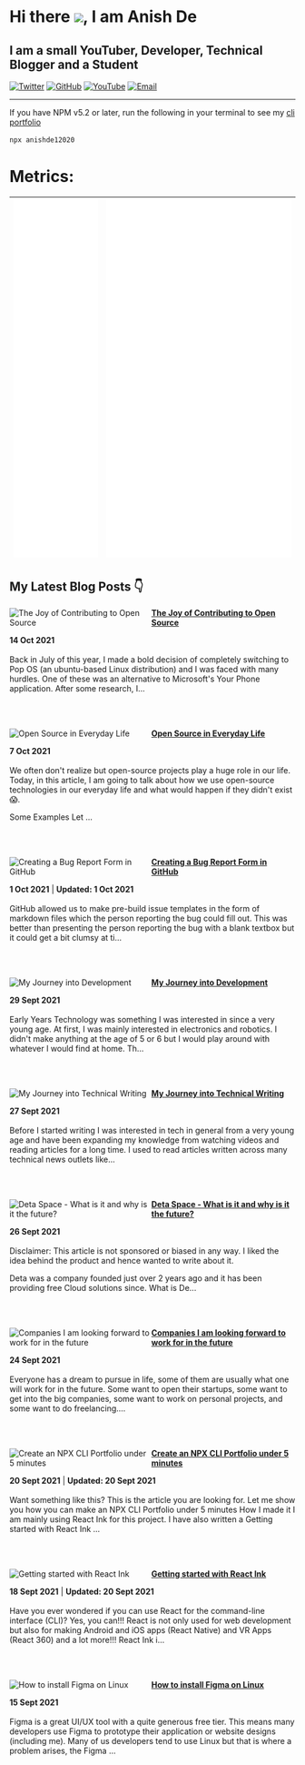 # Hi there <img src="https://raw.githubusercontent.com/MartinHeinz/MartinHeinz/master/wave.gif" width="30px">, I am Anish De

## I am a small YouTuber, Developer, Technical Blogger and a Student

[![Twitter](https://img.shields.io/badge/Twitter-1DA1F2?style=for-the-badge&logo=twitter&logoColor=white)](https://twitter.com/anishde12020)
[![GitHub](https://img.shields.io/badge/GitHub-100000?style=for-the-badge&logo=github&logoColor=white)](https://github.com/AnishDe12020)
[![YouTube](https://img.shields.io/badge/YouTube-FF0000?style=for-the-badge&logo=youtube&logoColor=white)](https://www.youtube.com/anishtechtutorials)
[![Email](https://img.shields.io/badge/Email-D14836?style=for-the-badge&logo=gmail&logoColor=white)](mailto:contact@anishde.dev)

---
If you have NPM v5.2 or later, run the following in your terminal to see my [cli portfolio](https://github.com/AnishDe12020/cli-portfolio-template)
```bash
npx anishde12020
```
<!-- ---
### My skills (Expanding as I learn more!!!):

<img src="https://github.com/devicons/devicon/blob/master/icons/javascript/javascript-original.svg" alt="JavaScript" width="50" height="50"/> <img src="https://github.com/devicons/devicon/blob/master/icons/css3/css3-original.svg" alt="Css" width="50" height="50"/> <img src="https://github.com/devicons/devicon/blob/master/icons/react/react-original.svg" alt="React" width="50" height="50"/> <img src="https://github.com/devicons/devicon/blob/master/icons/python/python-original.svg" alt="Python" width="50" height="50"/> <img src="https://github.com/devicons/devicon/blob/master/icons/github/github-original.svg" alt="GitHub" width="50" height="50"/> <img src="https://github.com/devicons/devicon/blob/master/icons/git/git-original.svg" alt="Git" width="50" height="50"/> <img src="https://github.com/devicons/devicon/blob/master/icons/linux/linux-original.svg" alt="Linux" width="50" height="50"/> <img src="https://github.com/devicons/devicon/blob/master/icons/vscode/vscode-original.svg" alt="VsCode" width="50" height="50"/>  -->

<!-- ---

![Anish's GitHub Stats](https://my-readme-stats-anishde12020.vercel.app/api?username=AnishDe12020&theme=radical&show_icons=true&count_private=true)

![Top Langs](https://my-readme-stats-anishde12020.vercel.app/api/top-langs/?username=AnishDe12020&theme=radical&langs_count=10&layout=compact)

![Anish's wakatime stats](https://my-readme-stats-anishde12020.vercel.app/api/wakatime/?username=AnishDe12020&theme=radical&layout=compact)

--- -->

# Metrics:
<!-- <div style="display:flex;flex-direction:row">
  <img src="metrics.base.svg" alt="Base Metrics" />
  <div style="display:flex;flex-direction:column;">
    <img src="metrics.achievements.svg" alt="Achievments" />
    <img src="metrics.tweets.svg" alt="Tweets" />
  </div>
</div> -->

| ![Left Metrics](metrics.left.svg)                                | ![Right Metrics](metrics.right.svg)  |
| ---------------------------------------------------------------- | ----------------------------------------- |

<!-- <div style="display:flex;">
  <img src="metrics.left.svg" alt="Left Metrics" />
  <img src="metrics.right.svg" alt="Right Metrics" />
</div> -->

<!-- ![Left Metrics](metrics.left.svg) ![Right Metrics](metrics.right.svg) -->

<!-- <img src="metrics.base.svg" alt="Base Metrics" align="left" />
<img src="metrics.achievements.svg" alt="Achievments" align="right" />
  <img src="metrics.tweets.svg" alt="Tweets" align="right" /> -->

<!-- ![Base Metrics](metrics.base.svg)
![Achievments](metrics.achievements.svg)
![Tweets](metrics.tweets.svg) -->

## My Latest Blog Posts 👇
<!-- HASHNODE_BLOG:START -->
<p align="left">
<a href="https://blog.anishde.dev//the-joy-of-contributing-to-open-source" title="The Joy of Contributing to Open Source"><img src="https://cdn.hashnode.com/res/hashnode/image/upload/v1634223048452/2ejp46rbT.png" alt="The Joy of Contributing to Open Source" width="250px" align="left" /></a>
<a href="https://blog.anishde.dev//the-joy-of-contributing-to-open-source" title="The Joy of Contributing to Open Source"><strong>The Joy of Contributing to Open Source</strong></a>
<div><strong>14 Oct 2021</strong></div>
<br/> Back in July of this year, I made a bold decision of completely switching to Pop OS (an ubuntu-based Linux distribution) and I was faced with many hurdles. One of these was an alternative to Microsoft's Your Phone application. 
After some research, I... </p> <br/> <br/>
<p align="left">
<a href="https://blog.anishde.dev//open-source-in-everyday-life" title="Open Source in Everyday Life"><img src="https://cdn.hashnode.com/res/hashnode/image/upload/v1633600326583/ghPVqeQKg.png" alt="Open Source in Everyday Life" width="250px" align="left" /></a>
<a href="https://blog.anishde.dev//open-source-in-everyday-life" title="Open Source in Everyday Life"><strong>Open Source in Everyday Life</strong></a>
<div><strong>7 Oct 2021</strong></div>
<br/> We often don't realize but open-source projects play a huge role in our life. Today, in this article, I am going to talk about how we use open-source technologies in our everyday life and what would happen if they didn't exist 😱.

Some Examples
Let ... </p> <br/> <br/>
<p align="left">
<a href="https://blog.anishde.dev//creating-a-bug-report-form-in-github" title="Creating a Bug Report Form in GitHub"><img src="https://cdn.hashnode.com/res/hashnode/image/upload/v1633074780447/HqDVBypPE.png" alt="Creating a Bug Report Form in GitHub" width="250px" align="left" /></a>
<a href="https://blog.anishde.dev//creating-a-bug-report-form-in-github" title="Creating a Bug Report Form in GitHub"><strong>Creating a Bug Report Form in GitHub</strong></a>
<div><strong>1 Oct 2021</strong> | <strong>Updated: 1 Oct 2021</strong></div>
<br/> GitHub allowed us to make pre-build issue templates in the form of markdown files which the person reporting the bug could fill out. This was better than presenting the person reporting the bug with a blank textbox but it could get a bit clumsy at ti... </p> <br/> <br/>
<p align="left">
<a href="https://blog.anishde.dev//my-journey-into-development" title="My Journey into Development"><img src="https://cdn.hashnode.com/res/hashnode/image/upload/v1632908401380/aMdJb9Yr5.png" alt="My Journey into Development" width="250px" align="left" /></a>
<a href="https://blog.anishde.dev//my-journey-into-development" title="My Journey into Development"><strong>My Journey into Development</strong></a>
<div><strong>29 Sept 2021</strong></div>
<br/> Early Years
Technology was something I was interested in since a very young age. At first, I was mainly interested in electronics and robotics. I didn't make anything at the age of 5 or 6 but I would play around with whatever I would find at home. Th... </p> <br/> <br/>
<p align="left">
<a href="https://blog.anishde.dev//my-journey-into-technical-writing" title="My Journey into Technical Writing"><img src="https://cdn.hashnode.com/res/hashnode/image/upload/v1632735491266/CH5HeyA0G.png" alt="My Journey into Technical Writing" width="250px" align="left" /></a>
<a href="https://blog.anishde.dev//my-journey-into-technical-writing" title="My Journey into Technical Writing"><strong>My Journey into Technical Writing</strong></a>
<div><strong>27 Sept 2021</strong></div>
<br/> Before I started writing
I was interested in tech in general from a very young age and have been expanding my knowledge from watching videos and reading articles for a long time. I used to read articles written across many technical news outlets like... </p> <br/> <br/>
<p align="left">
<a href="https://blog.anishde.dev//deta-space-what-is-it-and-why-is-it-the-future" title="Deta Space - What is it and why is it the future?"><img src="https://cdn.hashnode.com/res/hashnode/image/upload/v1632668000520/pvK_J77Ig.png" alt="Deta Space - What is it and why is it the future?" width="250px" align="left" /></a>
<a href="https://blog.anishde.dev//deta-space-what-is-it-and-why-is-it-the-future" title="Deta Space - What is it and why is it the future?"><strong>Deta Space - What is it and why is it the future?</strong></a>
<div><strong>26 Sept 2021</strong></div>
<br/> Disclaimer: This article is not sponsored or biased in any way. I liked the idea behind the product and hence wanted to write about it.

Deta was a company founded just over 2 years ago and it has been providing free Cloud solutions since.
What is De... </p> <br/> <br/>
<p align="left">
<a href="https://blog.anishde.dev//companies-i-am-looking-forward-to-work-for-in-the-future" title="Companies I am looking forward to work for in the future"><img src="https://cdn.hashnode.com/res/hashnode/image/upload/v1632476548051/VMTroxhBN.png" alt="Companies I am looking forward to work for in the future" width="250px" align="left" /></a>
<a href="https://blog.anishde.dev//companies-i-am-looking-forward-to-work-for-in-the-future" title="Companies I am looking forward to work for in the future"><strong>Companies I am looking forward to work for in the future</strong></a>
<div><strong>24 Sept 2021</strong></div>
<br/> Everyone has a dream to pursue in life, some of them are usually what one will work for in the future. Some want to open their startups, some want to get into the big companies, some want to work on personal projects, and some want to do freelancing.... </p> <br/> <br/>
<p align="left">
<a href="https://blog.anishde.dev//create-an-npx-cli-portfolio-under-5-minutes" title="Create an NPX CLI Portfolio under 5 minutes"><img src="https://cdn.hashnode.com/res/hashnode/image/upload/v1632127305126/toFWFJIio.png" alt="Create an NPX CLI Portfolio under 5 minutes" width="250px" align="left" /></a>
<a href="https://blog.anishde.dev//create-an-npx-cli-portfolio-under-5-minutes" title="Create an NPX CLI Portfolio under 5 minutes"><strong>Create an NPX CLI Portfolio under 5 minutes</strong></a>
<div><strong>20 Sept 2021</strong> | <strong>Updated: 20 Sept 2021</strong></div>
<br/> Want something like this? This is the article you are looking for. Let me show you how you can make an NPX CLI Portfolio under 5 minutes
How I made it
I am mainly using React Ink for this project. I have also written a Getting started with React Ink ... </p> <br/> <br/>
<p align="left">
<a href="https://blog.anishde.dev//getting-started-with-react-ink" title="Getting started with React Ink"><img src="https://cdn.hashnode.com/res/hashnode/image/upload/v1632026487043/Dt04gfQrV.png" alt="Getting started with React Ink" width="250px" align="left" /></a>
<a href="https://blog.anishde.dev//getting-started-with-react-ink" title="Getting started with React Ink"><strong>Getting started with React Ink</strong></a>
<div><strong>18 Sept 2021</strong> | <strong>Updated: 20 Sept 2021</strong></div>
<br/> Have you ever wondered if you can use React for the command-line interface (CLI)? Yes, you can!!! React is not only used for web development but also for making Android and iOS apps (React Native) and VR Apps (React 360) and a lot more!!! React Ink i... </p> <br/> <br/>
<p align="left">
<a href="https://blog.anishde.dev//how-to-install-figma-on-linux" title="How to install Figma on Linux"><img src="https://cdn.hashnode.com/res/hashnode/image/upload/v1631721750406/ca5-n5_Hz.png" alt="How to install Figma on Linux" width="250px" align="left" /></a>
<a href="https://blog.anishde.dev//how-to-install-figma-on-linux" title="How to install Figma on Linux"><strong>How to install Figma on Linux</strong></a>
<div><strong>15 Sept 2021</strong></div>
<br/> Figma is a great UI/UX tool with a quite generous free tier. This means many developers use Figma to prototype their application or website designs (including me). Many of us developers tend to use Linux but that is where a problem arises, the Figma ... </p> <br/> <br/>
<!-- HASHNODE_BLOG:END -->

